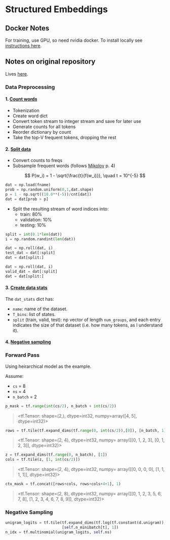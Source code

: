 # Structured Embeddings

## Docker Notes

For training, use GPU, so need nvidia docker.
To install locally see [instructions here](https://github.com/NVIDIA/nvidia-docker).

## Notes on original repository

Lives [here](https://github.com/mariru/structured_embeddings).

### Data Preprocessing

#### 1. [Count words](https://github.com/mariru/structured_embeddings/blob/master/dat/step_1_count_words.py)

- Tokenization
- Create word dict
- Convert token stream to integer stream and save for later use
- Generate counts for all tokens
- Reorder dictionary by count
- Take the top-V frequent tokens, dropping the rest

#### 2. [Split data](https://github.com/mariru/structured_embeddings/blob/master/dat/step_2_split_data.py)

- Convert counts to freqs
- Subsample frequent words (follows [Mikolov](https://papers.nips.cc/paper/5021-distributed-representations-of-words-and-phrases-and-their-compositionality.pdf) p. 4)

$$
P(w_i) = 1 - \sqrt{\frac{t}{f(w_i)}}, \quad t = 10^{-5}
$$

```python
dat = np.load(fname)
prob = np.random.uniform(0,1,dat.shape)
p = 1 - np.sqrt((10.0**(-5))/cnt[dat])
dat = dat[prob > p]
```

- Split the resulting stream of word indices into:
  * train: 80%
  * validation: 10%
  * testing: 10%
  
```python
split = int(0.1*len(dat))
i = np.random.randint(len(dat))

dat = np.roll(dat, i)
test_dat = dat[:split]
dat = dat[split:]

dat = np.roll(dat, i)
valid_dat = dat[:split]
dat = dat[split:]
```

#### 3. [Create data stats](https://github.com/mariru/structured_embeddings/blob/master/dat/step_3_create_data_stats.py)

The `dat_stats` dict has: 
- `name`: name of the dataset.
- `T_bins`: list of states.
- `split` (train, valid, test): np vector of length `num_groups`, and each entry
  indicates the size of that dataset (i.e. how many tokens, as I understand it).

#### 4. [Negative sampling](https://github.com/mariru/structured_embeddings/blob/master/dat/step_4_negative_samples.py)


### Forward Pass

Using heirarchical model as the example.

Assume:
- `cs` = 8
- `ns` = 4
- `n_batch` = 2

```python
p_mask = tf.range(int(cs/2), n_batch + int(cs/2))
```

> <tf.Tensor: shape=(2,), dtype=int32, numpy=array([4, 5], dtype=int32)>

```python
rows = tf.tile(tf.expand_dims(tf.range(0, int(cs/2)),[0]), [n_batch, 1])
```

> <tf.Tensor: shape=(2, 4), dtype=int32, numpy=
array([[0, 1, 2, 3],
       [0, 1, 2, 3]], dtype=int32)>

```python
z = tf.expand_dims(tf.range(0, n_batch), [1])
cols = tf.tile(z, [1, int(cs/2)])
```

> <tf.Tensor: shape=(2, 4), dtype=int32, numpy=
array([[0, 0, 0, 0],
       [1, 1, 1, 1]], dtype=int32)>

```python
ctx_mask = tf.concat([rows+cols, rows+cols+4+1], 1)
```

> <tf.Tensor: shape=(2, 8), dtype=int32, numpy=
array([[0, 1, 2, 3, 5, 6, 7, 8],
       [1, 2, 3, 4, 6, 7, 8, 9]], dtype=int32)>

### Negative Sampling

```python
unigram_logits = tf.tile(tf.expand_dims(tf.log(tf.constant(d.unigram)), [0]), 
                         [self.n_minibatch[t], 1])
n_idx = tf.multinomial(unigram_logits, self.ns)
```
